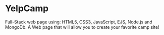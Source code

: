 # YelpCamp
Full-Stack web page using: HTML5, CSS3, JavaScript, EJS, Node.js and MongoDb. A Web page that will allow you to create your favorite camp site! 

